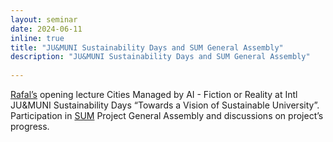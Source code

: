```yaml
---
layout: seminar
date: 2024-06-11
inline: true
title: "JU&MUNI Sustainability Days and SUM General Assembly"
description: "JU&MUNI Sustainability Days and SUM General Assembly"
      
---
```

[Rafal’s](https://www.rafalkucharskilab.pl/research/rafal_kucharski/) opening lecture Cities Managed by AI - Fiction or Reality at Intl JU&MUNI Sustainability Days “Towards a Vision of Sustainable University”. Participation in [SUM](https://www.rafalkucharskilab.pl/research/SUM/) Project General Assembly and discussions on project’s progress.
